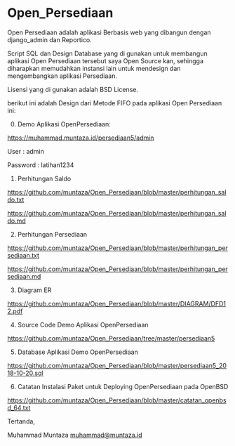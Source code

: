 # Open_Persediaan

Open Persediaan adalah aplikasi Berbasis web yang dibangun
dengan django_admin dan Reportico.

Script SQL dan Design Database yang di gunakan untuk membangun
aplikasi Open Persediaan tersebut saya Open Source kan,
sehingga diharapkan memudahkan instansi lain untuk mendesign
dan mengembangkan aplikasi Persediaan.

Lisensi yang di gunakan adalah BSD License.

berikut ini adalah Design dari Metode FIFO pada aplikasi
Open Persediaan ini:

0. Demo Aplikasi OpenPersediaan:

https://muhammad.muntaza.id/persediaan5/admin


  User : admin

  Password : latihan1234



1. Perhitungan Saldo

https://github.com/muntaza/Open_Persediaan/blob/master/perhitungan_saldo.txt

https://github.com/muntaza/Open_Persediaan/blob/master/perhitungan_saldo.md


2. Perhitungan Persediaan

https://github.com/muntaza/Open_Persediaan/blob/master/perhitungan_persediaan.txt

https://github.com/muntaza/Open_Persediaan/blob/master/perhitungan_persediaan.md


3. Diagram ER

https://github.com/muntaza/Open_Persediaan/blob/master/DIAGRAM/DFD12.pdf



4. Source Code Demo Aplikasi OpenPersediaan

https://github.com/muntaza/Open_Persediaan/tree/master/persediaan5


5. Database Aplikasi Demo OpenPersediaan

https://github.com/muntaza/Open_Persediaan/blob/master/persediaan5_2018-10-20.sql



6. Catatan Instalasi Paket untuk Deploying OpenPersediaan pada OpenBSD

https://github.com/muntaza/Open_Persediaan/blob/master/catatan_openbsd_64.txt



Tertanda,




Muhammad Muntaza
muhammad@muntaza.id
